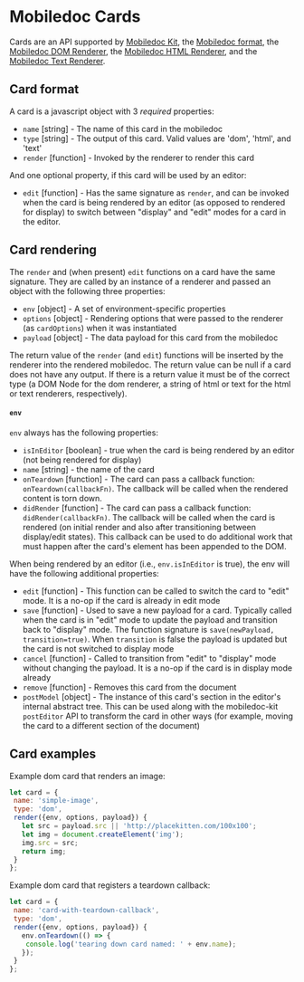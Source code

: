 # Mobiledoc Cards

Cards are an API supported by
[Mobiledoc Kit](https://github.com/bustle/mobiledoc-kit),
the [Mobiledoc format](https://github.com/bustle/mobiledoc-kit/blob/master/MOBILEDOC.md),
the [Mobiledoc DOM Renderer](https://github.com/bustle/mobiledoc-dom-renderer),
the [Mobiledoc HTML Renderer](https://github.com/bustle/mobiledoc-html-renderer),
and the [Mobiledoc Text Renderer](https://github.com/bustle/mobiledoc-text-renderer).


## Card format

A card is a javascript object with 3 *required* properties:

  * `name` [string] - The name of this card in the mobiledoc
  * `type` [string] - The output of this card. Valid values are 'dom', 'html', and 'text'
  * `render` [function] - Invoked by the renderer to render this card

And one optional property, if this card will be used by an editor:

  * `edit` [function] - Has the same signature as `render`, and can be invoked when the card
    is being rendered by an editor (as opposed to rendered for display) to switch between "display"
    and "edit" modes for a card in the editor.

## Card rendering

The `render` and (when present) `edit` functions on a card have the same signature. They
are called by an instance of a renderer and passed an object with the following three properties:

  * `env` [object] - A set of environment-specific properties
  * `options` [object] - Rendering options that were passed to the renderer (as `cardOptions`) when it was instantiated
  * `payload` [object] - The data payload for this card from the mobiledoc

The return value of the `render` (and `edit`) functions will be inserted by the renderer into the rendered mobiledoc.
The return value can be null if a card does not have any output. If there is a return value it
must be of the correct type (a DOM Node for the dom renderer, a string of html or text for the html or text renderers, respectively).

#### `env`

`env` always has the following properties:

  * `isInEditor` [boolean] - true when the card is being rendered by an editor (not being rendered for display)
  * `name` [string] - the name of the card
  * `onTeardown` [function] - The card can pass a callback function: `onTeardown(callbackFn)`. The callback will be called when the rendered content is torn down.
  * `didRender` [function] - The card can pass a callback function: `didRender(callbackFn)`. The callback will be called when the card is rendered (on initial render and also after transitioning between display/edit states). This callback can be used to do additional work that must happen after the card's element has been appended to the DOM.

When being rendered by an editor (i.e., `env.isInEditor` is true), the env will have the following additional properties:

  * `edit` [function] - This function can be called to switch the card to "edit" mode. It is a no-op if the card is already in edit mode
  * `save` [function] - Used to save a new payload for a card. Typically called when the card is in "edit" mode to update the payload and transition
                    back to "display" mode. The function signature is `save(newPayload, transition=true)`. When `transition` is false the payload is
                    updated but the card is not switched to display mode
  * `cancel` [function] - Called to transition from "edit" to "display" mode without changing the payload. It is a no-op if the card is in display mode already
  * `remove` [function] - Removes this card from the document
  * `postModel` [object] - The instance of this card's section in the editor's internal abstract tree. This can be used along with the mobiledoc-kit `postEditor` API to transform the card in other ways (for example, moving the card to a different section of the document)

## Card examples

Example dom card that renders an image:
```js
let card = {
 name: 'simple-image',
 type: 'dom',
 render({env, options, payload}) {
   let src = payload.src || 'http://placekitten.com/100x100';
   let img = document.createElement('img');
   img.src = src;
   return img;
 }
};
```

Example dom card that registers a teardown callback:
```js
let card = {
 name: 'card-with-teardown-callback',
 type: 'dom',
 render({env, options, payload}) {
   env.onTeardown(() => {
    console.log('tearing down card named: ' + env.name);
   });
 }
};
```
